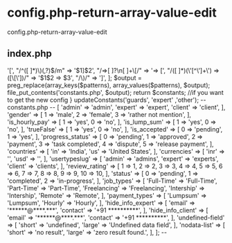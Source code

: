 # config.php-return-array-value-edit
config.php-return-array-value-edit


index.php
--
<?php

function updateConstants($primary_key, $secondary_key, $value) {
    $constants = include('constants.php');
    $constants[$primary_key][$secondary_key] = $value;
    $output = '<?php return ' . var_export($constants, true) . ';';
    $patterns = [
        "/array \(/" => '[',
        "/^([ ]*)\)(,?)$/m" => '$1]$2',
        "/=>[ ]?\n[ ]+\[/" => '=> [',
        "/([ ]*)(\'[^\']+\') => ([\[\'])/" => '$1$2 => $3',
        "/\)/" => ']',
    ];
    $output = preg_replace(array_keys($patterns), array_values($patterns), $output);
    file_put_contents('constants.php', $output);
    return $constants; //if you want to get the new config
}
updateConstants('guards', 'expert' ,'other');
--
constants.php
--
<?php return [
  'guards' => [
    'admin' => 'admin',
    'expert' => 'expert',
    'client' => 'client',
  ],
  'gender' => [
    1 => 'male',
    2 => 'female',
    3 => 'rather not mention',
  ],
  'is_hourly_pay' => [
    1 => 'yes',
    0 => 'no',
  ],
  'is_lump_sum' => [
    1 => 'yes',
    0 => 'no',
  ],
  'trueFalse' => [
    1 => 'yes',
    0 => 'no',
  ],
  'is_accepted' => [
    0 => 'pending',
    1 => 'yes',
  ],
  'progress_status' => [
    0 => 'pending',
    1 => 'approved',
    2 => 'payment',
    3 => 'task completed',
    4 => 'dispute',
    5 => 'release payment',
  ],
  'countries' => [
    'in' => 'India',
    'us' => 'United States',
  ],
  'currencies' => [
    'inr' => '<i class="fas fa-rupee-sign"></i>',
    'usd' => '<i class="fa fa-usd" aria-hidden="true"></i>',
  ],
  'usertypeslug' => [
    'admin' => 'admins',
    'expert' => 'experts',
    'client' => 'clients',
  ],
  'review_rating' => [
    1 => 1,
    2 => 2,
    3 => 3,
    4 => 4,
    5 => 5,
    6 => 6,
    7 => 7,
    8 => 8,
    9 => 9,
    10 => 10,
  ],
  'status' => [
    0 => 'pending',
    1 => 'completed',
    2 => 'in-progress',
  ],
  'job_types' => [
    'Full-Time' => 'Full-Time',
    'Part-Time' => 'Part-Time',
    'Freelancing' => 'Freelancing',
    'Intership' => 'Intership',
    'Remote' => 'Remote',
  ],
  'payment_types' => [
    'Lumpsum' => 'Lumpsum',
    'Hourly' => 'Hourly',
  ],
  'hide_info_expert' => [
    'email' => '******@****.***',
    'contact' => '+91 **********',
  ],
  'hide_info_client' => [
    'email' => '******@****.***',
    'contact' => '+91 **********',
  ],
  'undefined-field' => [
    'short' => 'undefined',
    'large' => 'Undefined data field',
  ],
  'nodata-list' => [
    'short' => 'no result',
    'large' => 'zero result found.',
  ],
];

--
